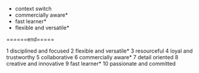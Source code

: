 
- context switch
- commercially aware*
- fast learner*
- flexible and versatile*

======end=====


1 disciplined and focused
2 flexible and versatile*
3 resourceful
4 loyal and trustworthy
5 collaborative
6 commercially aware*
7 detail oriented
8 creative and innovative
9 fast learner*
10 passionate and committed